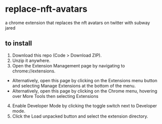 # replace-nft-avatars
a chrome extension that replaces the nft avatars on twitter with subway jared

## to install
1. Download this repo (Code > Download ZIP).
2. Unzip it anywhere.
3. Open the Extension Management page by navigating to chrome://extensions.
  - Alternatively, open this page by clicking on the Extensions menu button and selecting Manage Extensions at the bottom of the menu.
  - Alternatively, open this page by clicking on the Chrome menu, hovering over More Tools then selecting Extensions
4. Enable Developer Mode by clicking the toggle switch next to Developer mode.
5. Click the Load unpacked button and select the extension directory.
